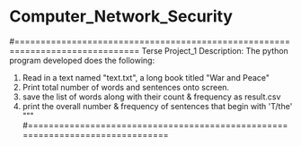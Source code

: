# Computer_Network_Security
#==============================================================================
Terse Project_1 Description:
The python program developed does the following:
1) Read in a text named "text.txt", a long book titled "War and Peace"
2) Print total number of words and sentences onto screen.
3) save the list of words along with their count & frequency as result.csv
4) print the overall number & frequency of sentences that begin with 'T/the' 
"""
#==============================================================================
